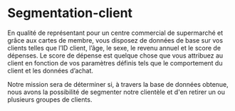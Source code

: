 # Segmentation-client

En qualité de représentant pour un centre commercial de supermarché et grâce aux cartes de membre, vous disposez de données de base sur vos clients telles que l’ID client, l’âge, le sexe, le revenu annuel et le score de dépenses. Le score de dépense est quelque chose que vous attribuez au client en fonction de vos paramètres définis tels que le comportement du client et les données d’achat.

Notre mission sera de déterminer si, à travers la base de données obtenue, nous avons la possibilité de segmenter notre clientèle et d'en retirer un ou plusieurs groupes de clients.
